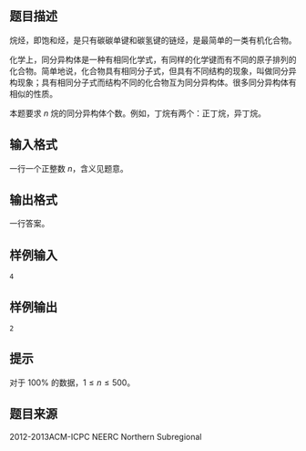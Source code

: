 ## 题目描述

烷烃，即饱和烃，是只有碳碳单键和碳氢键的链烃，是最简单的一类有机化合物。

化学上，同分异构体是一种有相同化学式，有同样的化学键而有不同的原子排列的化合物。简单地说，化合物具有相同分子式，但具有不同结构的现象，叫做同分异构现象；具有相同分子式而结构不同的化合物互为同分异构体。很多同分异构体有相似的性质。

本题要求 $n$ 烷的同分异构体个数。例如，丁烷有两个：正丁烷，异丁烷。

## 输入格式

一行一个正整数 $n$，含义见题意。

## 输出格式

一行答案。

## 样例输入
```plain
4
```
## 样例输出
```plain
2
```
## 提示
对于 $100\%$ 的数据，$1 \le n \le 500$。
## 题目来源
2012-2013ACM-ICPC NEERC Northern Subregional
